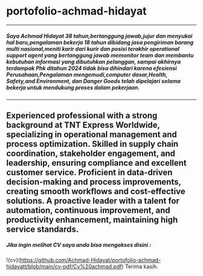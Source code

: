 # portofolio-achmad-hidayat
---
##### Saya Achmad Hidayat 38 tahun,bertanggung jawab,jujur dan menyukai hal baru,pengalaman bekerja 18 tahun dibidang jasa pengiriman barang multi nasional,meniti karir dari kurir dan posisi terakhir operational support agent yang bertanggung jawab memonitor team dan membantu kebutuhan informasi yang dibutuhkan pelanggan, sampai akhirnya terdampak Phk ditahun 2024 tidak bisa dihindari karena efesiensi Perusahaan,Pengalaman mengemudi,computer dasar,Health, Safety,and Environment, dan Danger Goods telah dipelajari selama bekerja untuk mendukung proses dalam pekerjaan.
---
Experienced professional with a strong background at TNT Express Worldwide, specializing in operational management and process optimization. Skilled in supply chain coordination, stakeholder engagement, and leadership, ensuring compliance and excellent customer service. Proficient in data-driven decision-making and process improvements, creating smooth workflows and cost-effective solutions. A proactive leader with a talent for automation, continuous improvement, and productivity enhancement, maintaining high service standards.
---
##### Jika ingin melihat CV saya anda bisa mengakses disini :
!{cv}(https://github.com/Achmad-Hidayat/portofolio-achmad-hidayatt/blob/main/cv-pdf/Cv%20achmad.pdf)
Terima kasih.

